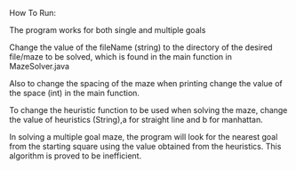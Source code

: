 How To Run:

The program works for both single and multiple goals

Change the value of the fileName (string) to the directory
of the desired file/maze to be solved, which is found in the main function in MazeSolver.java

Also to change the spacing of the maze when printing change the value of the space (int)
in the main function.

To change the heuristic function to be used when solving the maze, change the value of
heuristics (String),a for straight line and b for manhattan.

In solving a multiple goal maze, the program will look for the nearest goal from the starting square
using the value obtained from the heuristics. This algorithm is proved to be inefficient.

